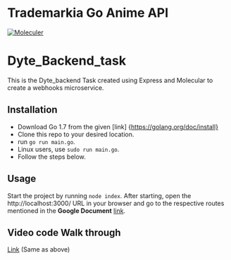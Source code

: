 # Trademarkia Go Anime API
[![Moleculer](https://badgen.net/badge/Powered%20by/Moleculer/0e83cd)](https://moleculer.services)

# Dyte_Backend_task
This is the Dyte_backend Task created using Express and Molecular to create a webhooks microservice.

## Installation
- Download Go 1.7 from the given [link] {https://golang.org/doc/install}
- Clone this repo to your desired location.
- run `go run main.go`.
- Linux users, use `sudo run main.go`.
- Follow the steps below.


## Usage
Start the project by running `node index`. 
After starting, open the http://localhost:3000/ URL in your browser and go to the respective routes mentioned in the **Google Document** [link](https://docs.google.com/document/d/1cN0au0gnahbOLabRfVyJm4brcBZq-HQCvEeNO_kJY-g/edit?usp=sharing).

## Video code Walk through
 [Link](https://drive.google.com/file/d/1OvJ2NWR_aQ0QWeRqdVNI0lvE4IPlEb_x/view?usp=sharing) (Same as above)
